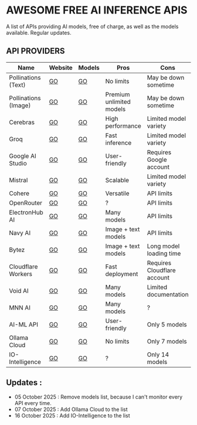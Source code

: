 # AWESOME FREE AI INFERENCE APIS

A list of APIs providing AI models, free of charge, as well as the models available. Regular updates.

## API PROVIDERS

| Name                 | Website                              | Models                                                                | Pros                     | Cons                        |
|----------------------|--------------------------------------|-----------------------------------------------------------------------|--------------------------|-----------------------------|
| Pollinations (Text)  | [GO](https://pollinations.ai/)       | [GO](https://text.pollinations.ai/models)                             | No limits                | May be down sometime        |
| Pollinations (Image) | [GO](https://pollinations.ai/)       | [GO](https://image.pollinations.ai/models)                            | Premium unlimited models | May be down sometime        |
| Cerebras             | [GO](https://cerebras.ai/)           | [GO](https://inference-docs.cerebras.ai/models/overview)              | High performance         | Limited model variety       |
| Groq                 | [GO](https://groq.com/)              | [GO](https://console.groq.com/docs/models)                            | Fast inference           | Limited model variety       |
| Google AI Studio     | [GO](https://ai.google.dev/aistudio) | [GO](https://ai.google.dev/gemini-api/docs/models)                    | User-friendly            | Requires Google account     |
| Mistral              | [GO](https://console.mistral.ai)     | [GO](https://docs.mistral.ai/getting-started/models/models_overview/) | Scalable                 | Limited model variety       |
| Cohere               | [GO](https://cohere.ai/)             | [GO](https://docs.cohere.com/v1/docs/models#command)                  | Versatile                | API limits                  |
| OpenRouter           | [GO](https://openrouter.ai/)         | [GO](https://openrouter.ai/models?max_price=0)                        | ?                        | API limits                  |
| ElectronHub AI       | [GO](https://electronhub.ai/)        | [GO](https://api.electronhub.ai/v1/models)                            | Many models              | API limits                  |
| Navy AI              | [GO](https://api.navy/)              | [GO](https://api.navy)                                                | Image + text models      | API limits                  |
| Bytez                | [GO](https://bytez.com/)             | [GO](https://bytez.com/models?sort=free)                              | Image + text models      | Long model loading time     |
| Cloudflare Workers   | [GO](https://cloudflare.com/)        | [GO](https://developers.cloudflare.com/workers-ai/models/)            | Fast deployment          | Requires Cloudflare account |
| Void AI              | [GO](https://voidai.app/)            | [GO](https://voidai.app/models)                                       | Many models              | Limited documentation       |
| MNN AI               | [GO](https://mnnai.ru/)              | [GO](https://mnnai.ru/models)                                         | Many models              | ?                           |
| AI-ML API            | [GO](https://aimlapi.com/app/)       | [GO](https://aimlapi.com/models)                                      | User-friendly            | Only 5 models               |
| Ollama Cloud         | [GO](https://ollama.com/)            | [GO](https://ollama.com/api/tags)                                     | No limits                | Only 7 models               |
| IO-Intelligence      | [GO](https://io.net/)                | [GO](https://ai.io.net/ai/models)                                     | ?                        | Only 14 models              |

## Updates :

- 05 October 2025 : Remove models list, because I can't monitor every API every time.
- 07 October 2025 : Add Ollama Cloud to the list
- 16 October 2025 :  Add IO-Intelligence to the list